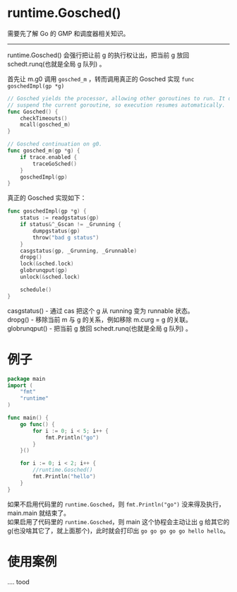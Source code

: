 # runtime.Gosched()

需要先了解 Go 的 GMP 和调度器相关知识。 
  
---  

runtime.Gosched() 会强行把让前 g 的执行权让出，把当前 g 放回  schedt.runq(也就是全局 g 队列) 。 

首先让 m.g0 调用 `gosched_m` ，转而调用真正的 Gosched 实现 `func goschedImpl(gp *g)`
```go
// Gosched yields the processor, allowing other goroutines to run. It does not
// suspend the current goroutine, so execution resumes automatically.
func Gosched() {
	checkTimeouts()
	mcall(gosched_m)
}

// Gosched continuation on g0.
func gosched_m(gp *g) {
	if trace.enabled {
		traceGoSched()
	}
	goschedImpl(gp)
}
```

真正的 Gosched 实现如下：
```go
func goschedImpl(gp *g) {
	status := readgstatus(gp)
	if status&^_Gscan != _Grunning {
		dumpgstatus(gp)
		throw("bad g status")
	}
	casgstatus(gp, _Grunning, _Grunnable)
	dropg()
	lock(&sched.lock)
	globrunqput(gp)
	unlock(&sched.lock)

	schedule()
} 
```

casgstatus() - 通过 cas 把这个 g 从 running 变为 runnable 状态。        
dropg() - 移除当前 m 与 g 的关系，例如移除 m.curg = g 的关联。         
globrunqput() - 把当前 g 放回  schedt.runq(也就是全局 g 队列) 。    



# 例子

```go
package main
import (
	"fmt"
	"runtime"
)

func main() {
	go func() {
		for i := 0; i < 5; i++ {
			fmt.Println("go")
		}
	}()

	for i := 0; i < 2; i++ { 
		//runtime.Gosched()
		fmt.Println("hello")
	}
}
```

如果不启用代码里的 `runtime.Gosched`，则 `fmt.Println("go")` 没来得及执行， main.main 就结束了。  
如果启用了代码里的 `runtime.Gosched`，则 main 这个协程会主动让出 g 给其它的 g(也没啥其它了，就上面那个)，此时就会打印出 `go go go go go hello hello`。   
   
# 使用案例

.... tood 